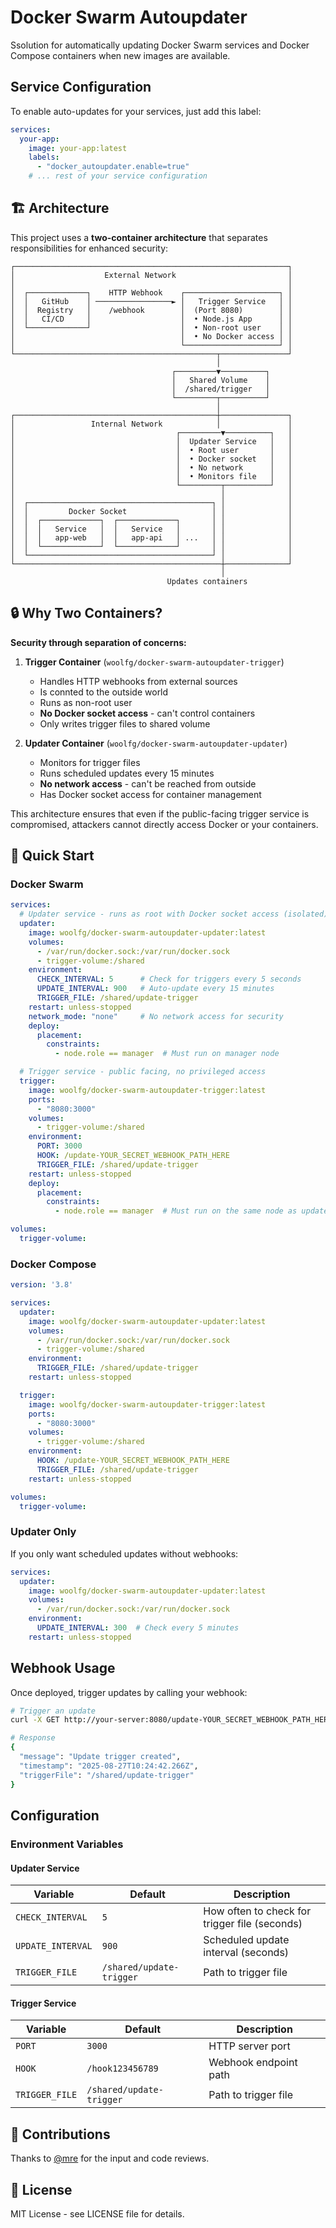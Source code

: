 # Docker Swarm Autoupdater

Ssolution for automatically updating Docker Swarm services and Docker Compose containers when new images are available.

## Service Configuration

To enable auto-updates for your services, just add this label:

```yaml
services:
  your-app:
    image: your-app:latest
    labels:
      - "docker_autoupdater.enable=true"
    # ... rest of your service configuration
```

## 🏗️ Architecture

This project uses a **two-container architecture** that separates responsibilities for enhanced security:

```
┌─────────────────────────────────────────────────────────────┐
│                    External Network                         │
│                                                             │
│  ┌─────────────┐    HTTP Webhook    ┌─────────────────────┐ │
│  │   GitHub    │ ─────────────────► │   Trigger Service   │ │
│  │  Registry   │    /webhook        │  (Port 8080)        │ │
│  │   CI/CD     │                    │  • Node.js App      │ │
│  └─────────────┘                    │  • Non-root user    │ │
│                                     │  • No Docker access │ │
│                                     └─────────────────────┘ │
└─────────────────────────────────────────────┬───────────────┘
                                              │
                                    ┌─────────▼──────────┐
                                    │   Shared Volume    │
                                    │  /shared/trigger   │
                                    └─────────┬──────────┘
                                              │
┌─────────────────────────────────────────────┼───────────────┐
│                 Internal Network            │               │
│                                    ┌─────────▼──────────┐   │
│                                    │  Updater Service   │   │
│                                    │  • Root user       │   │
│                                    │  • Docker socket   │   │
│                                    │  • No network      │   │
│                                    │  • Monitors file   │   │
│                                    └─────────┬──────────┘   │
│                                              │              │
│  ┌─────────────────────────────────────────┐ │              │
│  │         Docker Socket                   │ │              │
│  │  ┌─────────────┐  ┌─────────────┐       │ │              │
│  │  │   Service   │  │   Service   │       │ │              │
│  │  │   app-web   │  │   app-api   │ ...   │ │              │
│  │  └─────────────┘  └─────────────┘       │ │              │
│  └─────────────────────────────────────────┘ │              │
└──────────────────────────────────────────────┼──────────────┘
                                               │
                                   Updates containers
```

## 🔒 Why Two Containers?

**Security through separation of concerns:**

1. **Trigger Container** (`woolfg/docker-swarm-autoupdater-trigger`)
   - Handles HTTP webhooks from external sources
   - Is connted to the outside world
   - Runs as non-root user
   - **No Docker socket access** - can't control containers
   - Only writes trigger files to shared volume

2. **Updater Container** (`woolfg/docker-swarm-autoupdater-updater`)
   - Monitors for trigger files
   - Runs scheduled updates every 15 minutes
   - **No network access** - can't be reached from outside
   - Has Docker socket access for container management

This architecture ensures that even if the public-facing trigger service is compromised, attackers cannot directly access Docker or your containers.

## 🚀 Quick Start

### Docker Swarm

```yaml
services:
  # Updater service - runs as root with Docker socket access (isolated)
  updater:
    image: woolfg/docker-swarm-autoupdater-updater:latest
    volumes:
      - /var/run/docker.sock:/var/run/docker.sock
      - trigger-volume:/shared
    environment:
      CHECK_INTERVAL: 5      # Check for triggers every 5 seconds
      UPDATE_INTERVAL: 900   # Auto-update every 15 minutes
      TRIGGER_FILE: /shared/update-trigger
    restart: unless-stopped
    network_mode: "none"     # No network access for security
    deploy:
      placement:
        constraints:
          - node.role == manager  # Must run on manager node

  # Trigger service - public facing, no privileged access
  trigger:
    image: woolfg/docker-swarm-autoupdater-trigger:latest
    ports:
      - "8080:3000"
    volumes:
      - trigger-volume:/shared
    environment:
      PORT: 3000
      HOOK: /update-YOUR_SECRET_WEBHOOK_PATH_HERE
      TRIGGER_FILE: /shared/update-trigger
    restart: unless-stopped
    deploy:
      placement:
        constraints:
          - node.role == manager  # Must run on the same node as updater to be able to share the volume

volumes:
  trigger-volume:
```

### Docker Compose

```yaml
version: '3.8'

services:
  updater:
    image: woolfg/docker-swarm-autoupdater-updater:latest
    volumes:
      - /var/run/docker.sock:/var/run/docker.sock
      - trigger-volume:/shared
    environment:
      TRIGGER_FILE: /shared/update-trigger
    restart: unless-stopped

  trigger:
    image: woolfg/docker-swarm-autoupdater-trigger:latest
    ports:
      - "8080:3000"
    volumes:
      - trigger-volume:/shared
    environment:
      HOOK: /update-YOUR_SECRET_WEBHOOK_PATH_HERE
      TRIGGER_FILE: /shared/update-trigger
    restart: unless-stopped

volumes:
  trigger-volume:
```

### Updater Only

If you only want scheduled updates without webhooks:

```yaml
services:
  updater:
    image: woolfg/docker-swarm-autoupdater-updater:latest
    volumes:
      - /var/run/docker.sock:/var/run/docker.sock
    environment:
      UPDATE_INTERVAL: 300  # Check every 5 minutes
    restart: unless-stopped
```

## Webhook Usage

Once deployed, trigger updates by calling your webhook:

```bash
# Trigger an update
curl -X GET http://your-server:8080/update-YOUR_SECRET_WEBHOOK_PATH_HERE

# Response
{
  "message": "Update trigger created",
  "timestamp": "2025-08-27T10:24:42.266Z",
  "triggerFile": "/shared/update-trigger"
}
```

## Configuration

### Environment Variables

#### Updater Service
| Variable | Default | Description |
|----------|---------|-------------|
| `CHECK_INTERVAL` | `5` | How often to check for trigger file (seconds) |
| `UPDATE_INTERVAL` | `900` | Scheduled update interval (seconds) |
| `TRIGGER_FILE` | `/shared/update-trigger` | Path to trigger file |

#### Trigger Service
| Variable | Default | Description |
|----------|---------|-------------|
| `PORT` | `3000` | HTTP server port |
| `HOOK` | `/hook123456789` | Webhook endpoint path |
| `TRIGGER_FILE` | `/shared/update-trigger` | Path to trigger file |


## 🤝 Contributions

Thanks to [@mre](https://github.com/mre) for the input and code reviews.

## 📄 License

MIT License - see LICENSE file for details.
